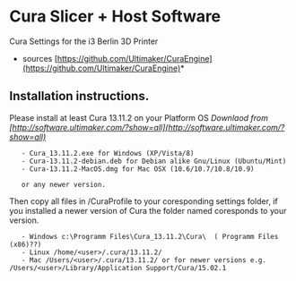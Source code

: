 Cura Slicer + Host Software 
==========

Cura Settings for the i3 Berlin 3D Printer 

* sources [https://github.com/Ultimaker/CuraEngine](https://github.com/Ultimaker/CuraEngine)*


Installation instructions.
-----------



Please install at least Cura 13.11.2 on your Platform OS 
       *Downlaod from [http://software.ultimaker.com/?show=all](http://software.ultimaker.com/?show=all)*
       
       - Cura_13.11.2.exe for Windows (XP/Vista/8)
       - Cura-13.11.2-debian.deb for Debian alike Gnu/Linux (Ubuntu/Mint)
       - Cura-13.11.2-MacOS.dmg for Mac OSX (10.6/10.7/10.8/10.9)
       
       or any newer version. 


Then copy all files in /CuraProfile to your coresponding settings folder, if you installed a newer version of Cura the folder named coresponds to your version.
      
       - Windows c:\Programm Files\Cura_13.11.2\Cura\  ( Programm Files (x86)??)
       - Linux /home/<user>/.cura/13.11.2/
       - Mac /Users/<user>/.cura/13.11.2/ or for newer versions e.g. /Users/<user>/Library/Application Support/Cura/15.02.1 	  
